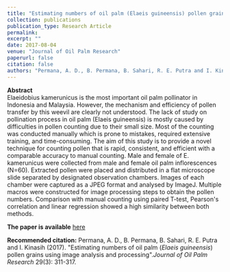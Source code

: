 ```yaml
---
title: "Estimating numbers of oil palm (Elaeis guineensis) pollen grains using image analysis and processing"
collection: publications
publication_type: Research Article
permalink:
excerpt: ""
date: 2017-08-04
venue: "Journal of Oil Palm Research"
paperurl: false
citation: false
authors: "Permana, A. D., B. Permana, B. Sahari, R. E. Putra and I. Kinasih."
---
```


**Abstract**  
Elaeidobius kamerunicus is the most important oil palm pollinator in Indonesia and Malaysia. However, the mechanism and efficiency of pollen transfer by this weevil are clearly not understood. The lack of study on pollination process in oil palm (Elaeis guineensis) is mostly caused by difficulties in pollen counting due to their small size. Most of the counting was conducted manually which is prone to mistakes, required extensive training, and time-consuming. The aim of this study is to provide a novel technique for counting pollen that is rapid, consistent, and efficient with a comparable accuracy to manual counting. Male and female of E. kamerunicus were collected from male and female oil palm inflorescences (N=60). Extracted pollen were placed and distributed in a flat microscope slide separated by designated observation chambers. Images of each chamber were captured as a JPEG format and analysed by ImageJ. Multiple macros were constructed for image processing steps to obtain the pollen numbers. Comparison with manual counting using paired T-test, Pearson's correlation and linear regression showed a high similarity between both methods.

**The paper is available** [here](http://jopr.mpob.gov.my/estimating-numbers-of-oil-palm-elaeis-guineensis-pollen-grains-using-image-analysis-and-processing/)

**Recommended citation:** Permana, A. D., B. Permana, B. Sahari, R. E. Putra and I. Kinasih (2017). "Estimating numbers of oil palm (_Elaeis guineensis_) pollen grains using image analysis and processing"._Journal of Oil Palm Research_ 29(3): 311-317.
